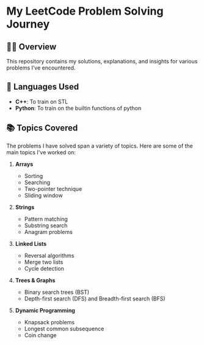 # My LeetCode Problem Solving Journey

## 🧑‍💻 Overview

This repository contains my solutions, explanations, and insights for various problems I’ve encountered.

## 🚀 Languages Used

- **C++**: To train on STL
- **Python**: To train on the builtin functions of python

## 📚 Topics Covered

The problems I have solved span a variety of topics. Here are some of the main topics I've worked on:

1. **Arrays**
   - Sorting
   - Searching
   - Two-pointer technique
   - Sliding window
  
2. **Strings**
   - Pattern matching
   - Substring search
   - Anagram problems
  
3. **Linked Lists**
   - Reversal algorithms
   - Merge two lists
   - Cycle detection
  
4. **Trees & Graphs**
   - Binary search trees (BST)
   - Depth-first search (DFS) and Breadth-first search (BFS)
  
5. **Dynamic Programming**
   - Knapsack problems
   - Longest common subsequence
   - Coin change